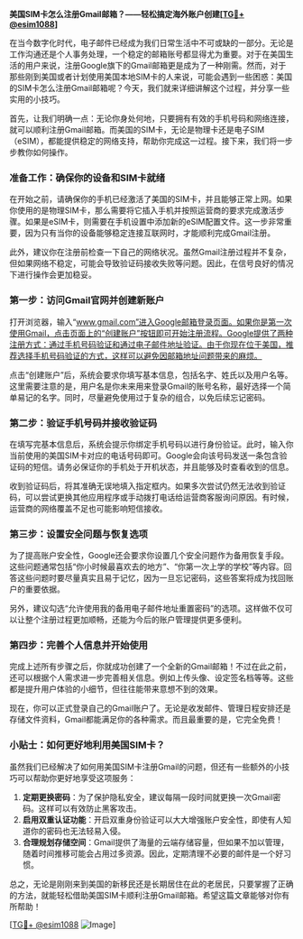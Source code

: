 **美国SIM卡怎么注册Gmail邮箱？——轻松搞定海外账户创建[[TG💪+ @esim1088](https://t.me/s/esim1088)]**

在当今数字化时代，电子邮件已经成为我们日常生活中不可或缺的一部分。无论是工作沟通还是个人事务处理，一个稳定的邮箱账号都显得尤为重要。对于在美国生活的用户来说，注册Google旗下的Gmail邮箱更是成为了一种刚需。然而，对于那些刚到美国或者计划使用美国本地SIM卡的人来说，可能会遇到一些困惑：美国的SIM卡怎么注册Gmail邮箱呢？今天，我们就来详细讲解这个过程，并分享一些实用的小技巧。

首先，让我们明确一点：无论你身处何地，只要拥有有效的手机号码和网络连接，就可以顺利注册Gmail邮箱。而美国的SIM卡，无论是物理卡还是电子SIM（eSIM），都能提供稳定的网络支持，帮助你完成这一过程。接下来，我们将一步步教你如何操作。

### 准备工作：确保你的设备和SIM卡就绪

在开始之前，请确保你的手机已经激活了美国的SIM卡，并且能够正常上网。如果你使用的是物理SIM卡，那么需要将它插入手机并按照运营商的要求完成激活步骤。如果是eSIM卡，则需要在手机设置中添加新的eSIM配置文件。这一步非常重要，因为只有当你的设备能够稳定连接互联网时，才能顺利完成Gmail注册。

此外，建议你在注册前检查一下自己的网络状况。虽然Gmail注册过程并不复杂，但如果网络不稳定，可能会导致验证码接收失败等问题。因此，在信号良好的情况下进行操作会更加稳妥。

### 第一步：访问Gmail官网并创建新账户

打开浏览器，输入“www.gmail.com”进入Google邮箱登录页面。如果你是第一次使用Gmail，点击页面上的“创建账户”按钮即可开始注册流程。Google提供了两种注册方式：通过手机号码验证和通过电子邮件地址验证。由于你现在位于美国，推荐选择手机号码验证的方式，这样可以避免因邮箱地址问题带来的麻烦。

点击“创建账户”后，系统会要求你填写基本信息，包括名字、姓氏以及用户名等。这里需要注意的是，用户名是你未来用来登录Gmail的账号名称，最好选择一个简单易记的名字。同时，尽量避免使用过于复杂的组合，以免后续忘记密码。

### 第二步：验证手机号码并接收验证码

在填写完基本信息后，系统会提示你绑定手机号码以进行身份验证。此时，输入你当前使用的美国SIM卡对应的电话号码即可。Google会向该号码发送一条包含验证码的短信。请务必保证你的手机处于开机状态，并且能够及时查看收到的信息。

收到验证码后，将其准确无误地填入指定框内。如果多次尝试仍然无法收到验证码，可以尝试更换其他应用程序或手动拨打电话给运营商客服询问原因。有时候，运营商的网络覆盖不足也可能影响短信接收。

### 第三步：设置安全问题与恢复选项

为了提高账户安全性，Google还会要求你设置几个安全问题作为备用恢复手段。这些问题通常包括“你小时候最喜欢去的地方”、“你第一次上学的学校”等内容。回答这些问题时要尽量真实且易于记忆，因为一旦忘记密码，这些答案将成为找回账户的重要依据。

另外，建议勾选“允许使用我的备用电子邮件地址重置密码”的选项。这样做不仅可以让整个注册过程更加顺畅，还能为今后的账户管理提供更多便利。

### 第四步：完善个人信息并开始使用

完成上述所有步骤之后，你就成功创建了一个全新的Gmail邮箱！不过在此之前，还可以根据个人需求进一步完善相关信息。例如上传头像、设定签名档等等。这些都是提升用户体验的小细节，但往往能带来意想不到的效果。

现在，你可以正式登录自己的Gmail账户了。无论是收发邮件、管理日程安排还是存储文件资料，Gmail都能满足你的各种需求。而且最重要的是，它完全免费！

### 小贴士：如何更好地利用美国SIM卡？

虽然我们已经解决了如何用美国SIM卡注册Gmail的问题，但还有一些额外的小技巧可以帮助你更好地享受这项服务：

1. **定期更换密码**：为了保护隐私安全，建议每隔一段时间就更换一次Gmail密码。这样可以有效防止黑客攻击。
2. **启用双重认证功能**：开启双重身份验证可以大大增强账户安全性，即使有人知道你的密码也无法轻易入侵。
3. **合理规划存储空间**：Gmail提供了海量的云端存储容量，但如果不加以管理，随着时间推移可能会占用过多资源。因此，定期清理不必要的邮件是一个好习惯。

总之，无论是刚刚来到美国的新移民还是长期居住在此的老居民，只要掌握了正确的方法，就能轻松借助美国SIM卡顺利注册Gmail邮箱。希望这篇文章能够对你有所帮助！

[[TG💪+ @esim1088](https://t.me/s/esim1088) ![Image](https://i.postimg.cc/4NQfJmqS/Snipaste-2025-05-13-00-14-12.png)]